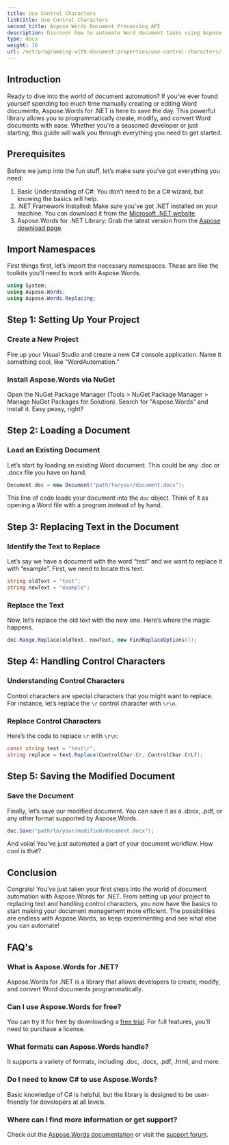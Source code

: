 ```yaml
---
title: Use Control Characters
linktitle: Use Control Characters
second_title: Aspose.Words Document Processing API
description: Discover how to automate Word document tasks using Aspose.Words for .NET. This guide covers setup, text replacement, and more, making your workflow efficient.
type: docs
weight: 10
url: /net/programming-with-document-properties/use-control-characters/
---
```

## Introduction

Ready to dive into the world of document automation? If you’ve ever found yourself spending too much time manually creating or editing Word documents, Aspose.Words for .NET is here to save the day. This powerful library allows you to programmatically create, modify, and convert Word documents with ease. Whether you're a seasoned developer or just starting, this guide will walk you through everything you need to get started.

## Prerequisites

Before we jump into the fun stuff, let’s make sure you’ve got everything you need:

1. Basic Understanding of C#: You don’t need to be a C# wizard, but knowing the basics will help.
2. .NET Framework Installed: Make sure you’ve got .NET installed on your machine. You can download it from the [Microsoft .NET website](https://dotnet.microsoft.com/download).
3. Aspose.Words for .NET Library: Grab the latest version from the [Aspose download page](https://releases.aspose.com/words/net/).

## Import Namespaces

First things first, let’s import the necessary namespaces. These are like the toolkits you’ll need to work with Aspose.Words.

```csharp
using System;
using Aspose.Words;
using Aspose.Words.Replacing;
```

## Step 1: Setting Up Your Project

### Create a New Project

Fire up your Visual Studio and create a new C# console application. Name it something cool, like “WordAutomation.”

### Install Aspose.Words via NuGet

Open the NuGet Package Manager (Tools > NuGet Package Manager > Manage NuGet Packages for Solution). Search for "Aspose.Words" and install it. Easy peasy, right?

## Step 2: Loading a Document

### Load an Existing Document

Let’s start by loading an existing Word document. This could be any .doc or .docx file you have on hand.

```csharp
Document doc = new Document("path/to/your/document.docx");
```

This line of code loads your document into the `doc` object. Think of it as opening a Word file with a program instead of by hand.

## Step 3: Replacing Text in the Document

### Identify the Text to Replace

Let’s say we have a document with the word “test” and we want to replace it with “example”. First, we need to locate this text.

```csharp
string oldText = "test";
string newText = "example";
```

### Replace the Text

Now, let’s replace the old text with the new one. Here’s where the magic happens.

```csharp
doc.Range.Replace(oldText, newText, new FindReplaceOptions());
```

## Step 4: Handling Control Characters

### Understanding Control Characters

Control characters are special characters that you might want to replace. For instance, let’s replace the `\r` control character with `\r\n`.

### Replace Control Characters

Here’s the code to replace `\r` with `\r\n`:

```csharp
const string text = "test\r";
string replace = text.Replace(ControlChar.Cr, ControlChar.CrLf);
```

## Step 5: Saving the Modified Document

### Save the Document

Finally, let’s save our modified document. You can save it as a .docx, .pdf, or any other format supported by Aspose.Words.

```csharp
doc.Save("path/to/your/modified/document.docx");
```

And voila! You’ve just automated a part of your document workflow. How cool is that?

## Conclusion

Congrats! You’ve just taken your first steps into the world of document automation with Aspose.Words for .NET. From setting up your project to replacing text and handling control characters, you now have the basics to start making your document management more efficient. The possibilities are endless with Aspose.Words, so keep experimenting and see what else you can automate!

## FAQ's

### What is Aspose.Words for .NET?
Aspose.Words for .NET is a library that allows developers to create, modify, and convert Word documents programmatically.

### Can I use Aspose.Words for free?
You can try it for free by downloading a [free trial](https://releases.aspose.com/). For full features, you’ll need to purchase a license.

### What formats can Aspose.Words handle?
It supports a variety of formats, including .doc, .docx, .pdf, .html, and more.

### Do I need to know C# to use Aspose.Words?
Basic knowledge of C# is helpful, but the library is designed to be user-friendly for developers at all levels.

### Where can I find more information or get support?
Check out the [Aspose.Words documentation](https://reference.aspose.com/words/net/) or visit the [support forum](https://forum.aspose.com/c/words/8).

